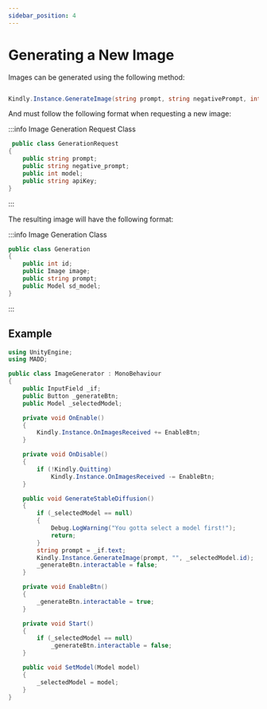 ```yaml
---
sidebar_position: 4
---
```


# Generating a New Image

Images can be generated using the following method:

```cs

Kindly.Instance.GenerateImage(string prompt, string negativePrompt, int selectedModelID);

```

And must follow the following format when requesting a new image:

:::info Image Generation Request Class

```cs
 public class GenerationRequest
{
    public string prompt;
    public string negative_prompt;
    public int model;
    public string apiKey;
}
```

:::

The resulting image will have the following format:

:::info Image Generation Class

```cs
public class Generation
{
    public int id;
    public Image image;
    public string prompt;
    public Model sd_model;
}
```

:::

## Example

```cs
using UnityEngine;
using MADD;

public class ImageGenerator : MonoBehaviour
{
    public InputField _if;
    public Button _generateBtn;
    public Model _selectedModel;

    private void OnEnable()
    {
        Kindly.Instance.OnImagesReceived += EnableBtn;
    }

    private void OnDisable()
    {
        if (!Kindly.Quitting)
            Kindly.Instance.OnImagesReceived -= EnableBtn;
    }

    public void GenerateStableDiffusion()
    {
        if (_selectedModel == null)
        {
            Debug.LogWarning("You gotta select a model first!");
            return;
        }
        string prompt = _if.text;
        Kindly.Instance.GenerateImage(prompt, "", _selectedModel.id);
        _generateBtn.interactable = false;
    }

    private void EnableBtn()
    {
        _generateBtn.interactable = true;
    }

    private void Start()
    {
        if (_selectedModel == null)
            _generateBtn.interactable = false;
    }

    public void SetModel(Model model)
    {
        _selectedModel = model;
    }
}
```
